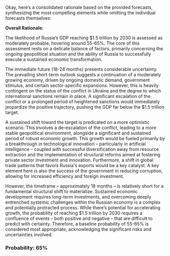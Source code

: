 Okay, here’s a consolidated rationale based on the provided forecasts, synthesizing the most compelling elements while omitting the individual forecasts themselves:

**Overall Rationale:**

The likelihood of Russia’s GDP reaching $1.5 trillion by 2030 is assessed as moderately probable, hovering around 55-65%. The core of this assessment rests on a delicate balance of factors, primarily concerning the ongoing geopolitical situation and the ability of Russia to successfully execute a sustained economic transformation.

The immediate future (18-24 months) presents considerable uncertainty. The prevailing short-term outlook suggests a continuation of a moderately growing economy, driven by ongoing domestic demand, government stimulus, and certain sector-specific expansions. However, this is heavily contingent on the status of the conflict in Ukraine and the degree to which international sanctions remain in place. A significant escalation of the conflict or a prolonged period of heightened sanctions would immediately jeopardize the positive trajectory, pushing the GDP far below the $1.5 trillion target.

A sustained shift toward the target is predicated on a more optimistic scenario. This involves a de-escalation of the conflict, leading to a more stable geopolitical environment, alongside a significant and sustained period of robust economic growth. This growth would be fueled primarily by a breakthrough in technological innovation – particularly in artificial intelligence – coupled with successful diversification away from resource extraction and the implementation of structural reforms aimed at fostering private sector investment and innovation.  Furthermore, a shift in global trade patterns that favors Russia's exports would be a key catalyst.  A key element here is also the success of the government in reducing corruption, allowing for increased efficiency and foreign investment. 

However, the timeframe – approximately 18 months – is relatively short for a fundamental structural shift to materialize.  Sustained economic development requires long-term investments, and overcoming deeply entrenched systemic challenges within the Russian economy is a complex and potentially protracted process. While there’s potential for accelerating growth, the probability of reaching $1.5 trillion by 2030 requires a confluence of events – both positive and negative – that are difficult to predict with certainty. Therefore, a baseline probability of 55-65% is considered most appropriate, acknowledging the significant risks and uncertainties involved.

### Probability: 65%